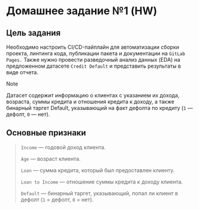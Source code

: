 # Домашнее задание №1 (HW)

## Цель задания
Необходимо настроить CI/CD-пайплайн для автоматизации сборки проекта, линтинга кода, публикации пакета и документации на `GitLab Pages.` Также нужно провести разведочный анализ данных (EDA) на предложенном датасете `Credit Default` и представить результаты в виде отчета.

> [!NOTE]
Датасет содержит информацию о клиентах с указанием их дохода, возраста, суммы кредита и отношения кредита к доходу, а также бинарный таргет Default, указывающий на факт дефолта по кредиту (`1` — дефолт, `0` — нет).

## Основные признаки

> `Income` — годовой доход клиента.
>
> `Age` — возраст клиента.
>
> `Loan` — сумма кредита, который был предоставлен клиенту.
>
> `Loan to Income` — отношение суммы кредита к доходу клиента.
>
> `Default` — бинарный таргет, указывающий, попал ли клиент в дефолт (`1` = дефолт, `0` = нет).